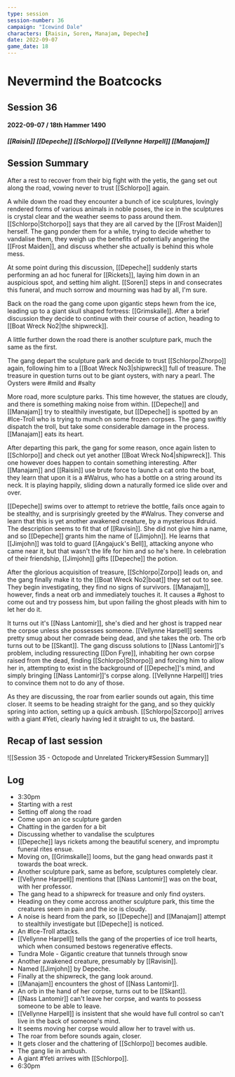 ```yaml
---
type: session
session-number: 36
campaign: "Icewind Dale"
characters: [Raisin, Soren, Manajam, Depeche]
date: 2022-09-07
game_date: 18
---
```


# Nevermind the Boatcocks
## Session 36
#### 2022-09-07 / 18th Hammer 1490
##### [[Raisin]] [[Depeche]] [[Schlorpo]] [[Vellynne Harpell]] [[Manajam]]

## Session Summary
After a rest to recover from their big fight with the yetis, the gang set out along the road, vowing never to trust [[Schlorpo]] again. 

A while down the road they encounter a bunch of ice sculptures, lovingly rendered forms of various animals in noble poses, the ice in the sculptures is crystal clear and the weather seems to pass around them. [[Schlorpo|Stchorpo]] says that they are all carved by the [[Frost Maiden]] herself. The gang ponder them for a while, trying to decide whether to vandalise them, they weigh up the benefits of potentially angering the [[Frost Maiden]], and discuss whether she actually is behind this whole mess. 

At some point during this discussion, [[Depeche]] suddenly starts performing an ad hoc funeral for [[Rickets]], laying him down in an auspicious spot, and setting him alight. [[Soren]] steps in and consecrates this funeral, and much sorrow and mourning was had by all, I'm sure.

Back on the road the gang come upon gigantic steps hewn from the ice, leading up to a giant skull shaped fortress: [[Grimskalle]]. After a brief discussion they decide to continue with their course of action, heading to [[Boat Wreck No2|the shipwreck]]. 

A little further down the road there is another sculpture park, much the same as the first.

The gang depart the sculpture park and decide to trust [[Schlorpo|Zhorpo]] again, following him to a [[Boat Wreck No3|shipwreck]] full of treasure. The treasure in question turns out to be giant oysters, with nary a pearl. The Oysters were #mild and #salty

More road, more sculpture parks. This time however, the statues are cloudy, and there is something making noise from within. [[Depeche]] and [[Manajam]] try to stealthily investigate, but [[Depeche]] is spotted by an #Ice-Troll who is trying to munch on some frozen corpses. The gang swiftly dispatch the troll, but take some considerable damage in the process. [[Manajam]] eats its heart.

After departing this park, the gang for some reason, once again listen to [[Schlorpo]] and check out yet another [[Boat Wreck No4|shipwreck]]. This one however does happen to contain something interesting. After [[Manajam]] and [[Raisin]] use brute force to launch a cat onto the boat, they learn that upon it is a #Walrus, who has a bottle on a string around its neck. It is playing happily, sliding down a naturally formed ice slide over and over. 

[[Depeche]] swims over to attempt to retrieve the bottle, fails once again to be stealthy, and is surprisingly greeted by the #Walrus. They converse and learn that this is yet another awakened creature, by a mysterious #druid. The description seems to fit that of [[Ravisin]]. She did not give him a name, and so [[Depeche]] grants him the name of [[Jimjohn]]. He learns that [[Jimjohn]] was told to guard [[Angajuck's Bell]], attacking anyone who came near it, but that wasn't the life for him and so he's here. In celebration of their friendship, [[Jimjohn]] gifts [[Depeche]] the potion.

After the glorious acquisition of treasure, [[Schlorpo|Zorpo]] leads on, and the gang finally make it to the [[Boat Wreck No2|boat]] they set out to see. They begin investigating, they find no signs of survivors. [[Manajam]], however, finds a neat orb and immediately touches it. It causes a #ghost to come out and try possess him, but upon failing the ghost pleads with him to let her do it. 

It turns out it's [[Nass Lantomir]], she's died and her ghost is trapped near the corpse unless she possesses someone. [[Vellynne Harpell]] seems pretty smug about her comrade being dead, and she takes the orb. The orb turns out to be [[Skant]]. The gang discuss solutions to [[Nass Lantomir]]'s problem, including ressurecting [[Don Fyre]], inhabiting her own corpse raised from the dead, finding [[Schlorpo|Sthorpo]] and forcing him to allow her in, attempting to exist in the background of [[Depeche]]'s mind, and simply bringing [[Nass Lantomir]]'s corpse along. [[Vellynne Harpell]] tries to convince them not to do any of those.

As they are discussing, the roar from earlier sounds out again, this time closer. It seems to be heading straight for the gang, and so they quickly spring into action, setting up a quick ambush. [[Schlorpo|Szcorpo]] arrives with a giant #Yeti, clearly having led it straight to us, the bastard.

## Recap of last session
![[Session 35 - Octopode and Unrelated Trickery#Session Summary]]

## Log
  - 3:30pm
  - Starting with a rest
  - Setting off along the road
  - Come upon an ice sculpture garden
  - Chatting in the garden for a bit
  - Discussing whether to vandalise the sculptures
  - [[Depeche]] lays rickets among the beautiful scenery, and impromptu funeral rites ensue.
  - Moving on, [[Grimskalle]] looms, but the gang head onwards past it towards the boat wreck.
  - Another sculpture park, same as before, sculptures completely clear.
  - [[Vellynne Harpell]] mentions that [[Nass Lantomir]] was on the boat, with her professor.
  - The gang head to a shipwreck for treasure and only find oysters. 
  - Heading on they come accross another sculpture park, this time the creatures seem in pain and the ice is cloudy.
  - A noise is heard from the park, so [[Depeche]] and [[Manajam]] attempt to stealthily investigate but [[Depeche]] is noticed.
  - An #Ice-Troll attacks.
  - [[Vellynne Harpell]] tells the gang of the properties of ice troll hearts, which when consumed bestows regenerative effects.
  - Tundra Mole - Gigantic creature that tunnels through snow
  - Another awakened creature, presumably by [[Ravisin]].
  - Named [[Jimjohn]] by Depeche.
  - Finally at the shipwreck, the gang look around.
  - [[Manajam]] encounters the ghost of [[Nass Lantomir]].
  - An orb in the hand of her corpse, turns out to be [[Skant]].
  - [[Nass Lantomir]] can't leave her corpse, and wants to possess someone to be able to leave.
  - [[Vellynne Harpell]] is insistent that she would have full control so can't live in the back of someone's mind.
  - It seems moving her corpse would allow her to travel with us.
  - The roar from before sounds again, closer.
  - It gets closer and the chattering of [[Schlorpo]] becomes audible.
  - The gang lie in ambush.
  - A giant #Yeti arrives with [[Schlorpo]].
  - 6:30pm